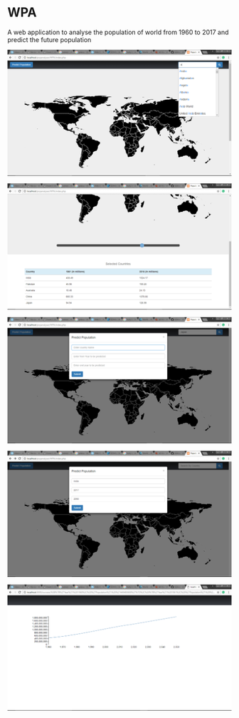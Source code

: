# WPA
A web application to analyse the population of world from 1960 to 2017 and predict the future population



![alt text](https://github.com/Anmol-Middha/WPA/blob/master/Screenshot%20(238).png)



![alt text](https://github.com/Anmol-Middha/WPA/blob/master/Screenshot%20(239).png)



![alt text](https://github.com/Anmol-Middha/WPA/blob/master/Screenshot%20(240).png)



![alt text](https://github.com/Anmol-Middha/WPA/blob/master/Screenshot%20(243).png)



![alt text](https://github.com/Anmol-Middha/WPA/blob/master/Screenshot%20(244).png)

